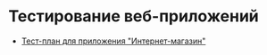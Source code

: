 # Тестирование веб-приложений
- [Тест-план для приложения "Интернет-магазин"](https://docs.google.com/spreadsheets/d/1wK2w8kYcZII-RsolfJC5G9AHFId9tfx2MhwHnQ3GrV8/edit?usp=sharing)
